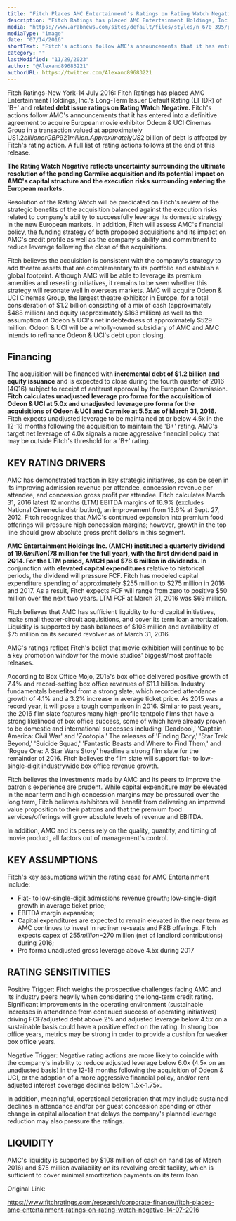 ```yaml
---
title: "Fitch Places AMC Entertainment's Ratings on Rating Watch Negative"
description: "Fitch Ratings has placed AMC Entertainment Holdings, Inc.'s Long-Term Issuer Default Rating (LT IDR) of 'B+' and related debt issue ratings on Rating Watch Negative. "
media: "https://www.arabnews.com/sites/default/files/styles/n_670_395/public/2023/08/02/3935356-199090095.jpg?itok=Qe3ma6lk"
mediaType: "image"
date: "07/14/2016"
shortText: "Fitch's actions follow AMC's announcements that it has entered into a definitive agreement to acquire European movie exhibitor Odeon & UCI Cinemas Group in a transaction valued at approximately US$1.2 billion or GBP921 million. Approximately US$2 billion of debt is affected by Fitch's rating action. A full list of rating actions follows at the end of this release. The Rating Watch Negative reflects uncertainty surrounding the ultimate resolution of the pending Carmike acquisition and its potential impact on AMC's capital structure and the execution risks surrounding entering the European markets. AMC's target net leverage of 4.0x signals a more aggressive financial policy that may be outside Fitch's threshold for a 'B+' rating."
category: ""
lastModified: "11/29/2023"
author: "@Alexand89683221"
authorURL: https://twitter.com/Alexand89683221
---
```


Fitch Ratings-New York-14 July 2016: 
Fitch Ratings has placed AMC Entertainment Holdings, Inc.'s Long-Term Issuer Default Rating (LT IDR) of 'B+' and **related debt issue ratings on Rating Watch Negative.** Fitch's actions follow AMC's announcements that it has entered into a definitive agreement to acquire European movie exhibitor Odeon & UCI Cinemas Group in a transaction valued at approximately US$1.2 billion or GBP921 million. Approximately US$2 billion of debt is affected by Fitch's rating action. A full list of rating actions follows at the end of this release.

**The Rating Watch Negative reflects uncertainty surrounding the ultimate resolution of the pending Carmike acquisition and its potential impact on AMC's capital structure and the execution risks surrounding entering the European markets.**

Resolution of the Rating Watch will be predicated on Fitch's review of the strategic benefits of the acquisition balanced against the execution risks related to company's ability to successfully leverage its domestic strategy in the new European markets. In addition, Fitch will assess AMC's financial policy, the funding strategy of both proposed acquisitions and its impact on AMC's credit profile as well as the company's ability and commitment to reduce leverage following the close of the acquisitions.

Fitch believes the acquisition is consistent with the company's strategy to add theatre assets that are complementary to its portfolio and establish a global footprint. Although AMC will be able to leverage its premium amenities and reseating initiatives, it remains to be seen whether this strategy will resonate well in overseas markets. AMC will acquire Odeon & UCI Cinemas Group, the largest theatre exhibitor in Europe, for a total consideration of $1.2 billion consisting of a mix of cash (approximately $488 million) and equity (approximately $163 million) as well as the assumption of Odeon & UCI's net indebtedness of approximately $529 million. Odeon & UCI will be a wholly-owned subsidiary of AMC and AMC intends to refinance Odeon & UCI's debt upon closing.

## Financing
The acquisition will be financed with **incremental debt of $1.2 billion and equity issuance** and is expected to close during the fourth quarter of 2016 (4Q16) subject to receipt of antitrust approval by the European Commission. **Fitch calculates unadjusted leverage pro forma for the acquisition of Odeon & UCI at 5.0x and unadjusted leverage pro forma for the acquisitions of Odeon & UCI and Carmike at 5.5x as of March 31, 2016.** Fitch expects unadjusted leverage to be maintained at or below 4.5x in the 12-18 months following the acquisition to maintain the 'B+' rating. AMC's target net leverage of 4.0x signals a more aggressive financial policy that may be outside Fitch's threshold for a 'B+' rating.

## KEY RATING DRIVERS  
AMC has demonstrated traction in key strategic initiatives, as can be seen in its improving admission revenue per attendee, concession revenue per attendee, and concession gross profit per attendee. Fitch calculates March 31, 2016 latest 12 months (LTM) EBITDA margins of 16.9% (excludes National Cinemedia distribution), an improvement from 13.6% at Sept. 27, 2012. Fitch recognizes that AMC's continued expansion into premium food offerings will pressure high concession margins; however, growth in the top line should grow absolute gross profit dollars in this segment.

**AMC Entertainment Holdings Inc. (AMCH) instituted a quarterly dividend of $19.6 million ($78 million for the full year), with the first dividend paid in 2Q14. For the LTM period, AMCH paid $78.6 million in dividends.** In conjunction with **elevated capital expenditures** relative to historical periods, the dividend will pressure FCF. Fitch has modeled capital expenditure spending of approximately $255 million to $275 million in 2016 and 2017. As a result, Fitch expects FCF will range from zero to positive $50 million over the next two years. LTM FCF at March 31, 2016 was $69 million.

Fitch believes that AMC has sufficient liquidity to fund capital initiatives, make small theater-circuit acquisitions, and cover its term loan amortization. Liquidity is supported by cash balances of $108 million and availability of $75 million on its secured revolver as of March 31, 2016.

AMC's ratings reflect Fitch's belief that movie exhibition will continue to be a key promotion window for the movie studios' biggest/most profitable releases.

According to Box Office Mojo, 2015's box office delivered positive growth of 7.4% and record-setting box office revenues of $11.1 billion. Industry fundamentals benefited from a strong slate, which recorded attendance growth of 4.1% and a 3.2% increase in average ticket price. As 2015 was a record year, it will pose a tough comparison in 2016. Similar to past years, the 2016 film slate features many high-profile tentpole films that have a strong likelihood of box office success, some of which have already proven to be domestic and international successes including 'Deadpool,' 'Captain America: Civil War' and 'Zootopia.' The releases of 'Finding Dory,' 'Star Trek Beyond,' 'Suicide Squad,' 'Fantastic Beasts and Where to Find Them,' and 'Rogue One: A Star Wars Story' headline a strong film slate for the remainder of 2016. Fitch believes the film slate will support flat- to low-single-digit industrywide box office revenue growth.

Fitch believes the investments made by AMC and its peers to improve the patron's experience are prudent. While capital expenditure may be elevated in the near term and high concession margins may be pressured over the long term, Fitch believes exhibitors will benefit from delivering an improved value proposition to their patrons and that the premium food services/offerings will grow absolute levels of revenue and EBITDA.

In addition, AMC and its peers rely on the quality, quantity, and timing of movie product, all factors out of management's control.

## KEY ASSUMPTIONS
Fitch's key assumptions within the rating case for AMC Entertainment include:
- Flat- to low-single-digit admissions revenue growth; low-single-digit growth in average ticket price;
- EBITDA margin expansion;
- Capital expenditures are expected to remain elevated in the near term as AMC continues to invest in recliner re-seats and F&B offerings. Fitch expects capex of $255 million-$270 million (net of landlord contributions) during 2016;
- Pro forma unadjusted gross leverage above 4.5x during 2017

## RATING SENSITIVITIES
Positive Trigger: 
Fitch weighs the prospective challenges facing AMC and its industry peers heavily when considering the long-term credit rating. Significant improvements in the operating environment (sustainable increases in attendance from continued success of operating initiatives) driving FCF/adjusted debt above 2% and adjusted leverage below 4.5x on a sustainable basis could have a positive effect on the rating. In strong box office years, metrics may be strong in order to provide a cushion for weaker box office years.

Negative Trigger: 
Negative rating actions are more likely to coincide with the company's inability to reduce adjusted leverage below 6.0x (4.5x on an unadjusted basis) in the 12-18 months following the acquisition of Odeon & UCI, or the adoption of a more aggressive financial policy, and/or rent-adjusted interest coverage declines below 1.5x-1.75x.

In addition, meaningful, operational deterioration that may include sustained declines in attendance and/or per guest concession spending or other change in capital allocation that delays the company's planned leverage reduction may also pressure the ratings.

## LIQUIDITY
AMC's liquidity is supported by $108 million of cash on hand (as of March 2016) and $75 million availability on its revolving credit facility, which is sufficient to cover minimal amortization payments on its term loan.

Original Link:

https://www.fitchratings.com/research/corporate-finance/fitch-places-amc-entertainment-ratings-on-rating-watch-negative-14-07-2016